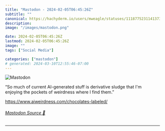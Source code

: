 ```yaml
---
title: "Mastodon - 2024-02-05T06:45:26Z"
subtitle: ""
canonical: https://hachyderm.io/users/mweagle/statuses/111877523114137347
description:
image: "/images/mastodon.png"

date: 2024-02-05T06:45:26Z
lastmod: 2024-02-05T06:45:26Z
image: ""
tags: ["Social Media"]

categories: ["mastodon"]
# generated: 2024-03-10T12:55:46-07:00
---
```

![Mastodon](/images/mastodon.png)

<p>“So much of current AI-generated stuff is derivative sludge that I&#39;m enjoying the pockets of weirdness where I find them.”</p><p><a href="https://www.aiweirdness.com/chocolates-labeled/" target="_blank" rel="nofollow noopener noreferrer" translate="no"><span class="invisible">https://www.</span><span class="ellipsis">aiweirdness.com/chocolates-lab</span><span class="invisible">eled/</span></a></p>


###### [Mastodon Source 🐘](https://hachyderm.io/@mweagle/111877523114137347)

___
